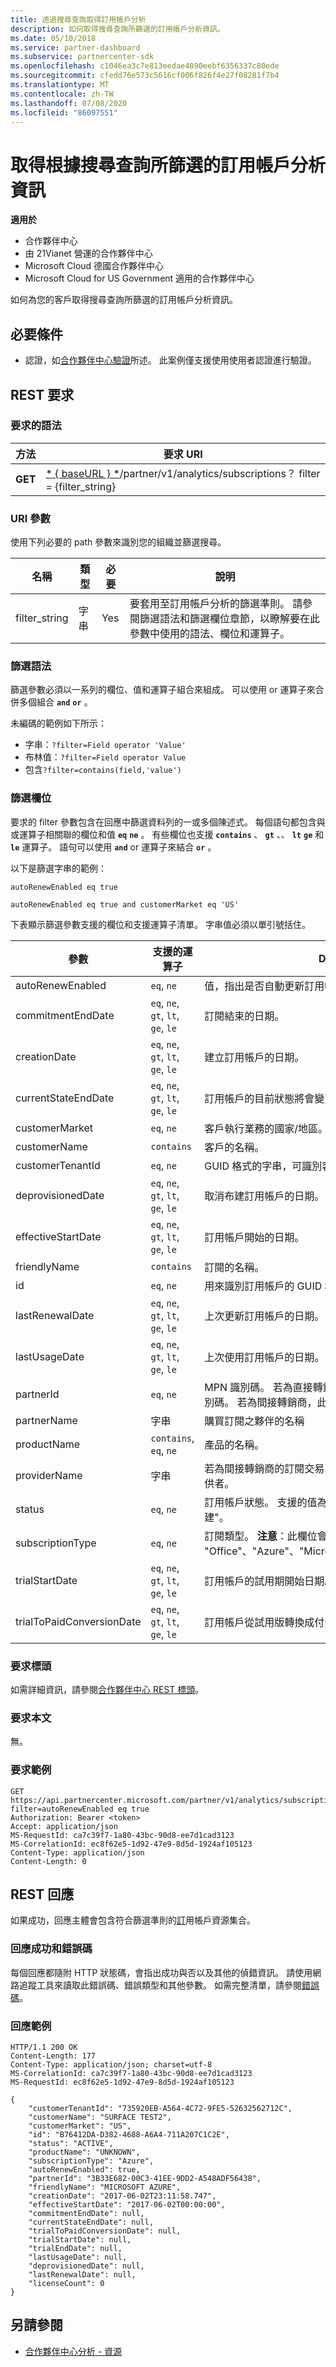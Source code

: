 ```yaml
---
title: 透過搜尋查詢取得訂用帳戶分析
description: 如何取得搜尋查詢所篩選的訂用帳戶分析資訊。
ms.date: 05/10/2018
ms.service: partner-dashboard
ms.subservice: partnercenter-sdk
ms.openlocfilehash: c1046ea3c7e813eedae4890eebf6356337c80ede
ms.sourcegitcommit: cfedd76e573c5616cf006f826f4e27f08281f7b4
ms.translationtype: MT
ms.contentlocale: zh-TW
ms.lasthandoff: 07/08/2020
ms.locfileid: "86097551"
---
```

# <a name="get-subscription-analytics-information-filtered-by-a-search-query"></a>取得根據搜尋查詢所篩選的訂用帳戶分析資訊

**適用於**

- 合作夥伴中心
- 由 21Vianet 營運的合作夥伴中心
- Microsoft Cloud 德國合作夥伴中心
- Microsoft Cloud for US Government 適用的合作夥伴中心

如何為您的客戶取得搜尋查詢所篩選的訂用帳戶分析資訊。

## <a name="prerequisites"></a>必要條件

- 認證，如[合作夥伴中心驗證](partner-center-authentication.md)所述。 此案例僅支援使用使用者認證進行驗證。

## <a name="rest-request"></a>REST 要求

### <a name="request-syntax"></a>要求的語法

| 方法 | 要求 URI |
|--------|-------------|
| **GET** | [* \{ baseURL \} *](partner-center-rest-urls.md)/partner/v1/analytics/subscriptions？ filter = {filter_string} |

### <a name="uri-parameters"></a>URI 參數

使用下列必要的 path 參數來識別您的組織並篩選搜尋。

| 名稱 | 類型 | 必要 | 說明 |
|------|------|----------|-------------|
| filter_string | 字串 | Yes | 要套用至訂用帳戶分析的篩選準則。 請參閱篩選語法和篩選欄位章節，以瞭解要在此參數中使用的語法、欄位和運算子。 |

### <a name="filter-syntax"></a>篩選語法

篩選參數必須以一系列的欄位、值和運算子組合來組成。 可以使用 or 運算子來合併多個組合 **`and`** **`or`** 。

未編碼的範例如下所示：

- 字串：`?filter=Field operator 'Value'`
- 布林值：`?filter=Field operator Value`
- 包含`?filter=contains(field,'value')`

### <a name="filter-fields"></a>篩選欄位

要求的 filter 參數包含在回應中篩選資料列的一或多個陳述式。 每個語句都包含與或運算子相關聯的欄位和值 **`eq`** **`ne`** 。 有些欄位也支援 **`contains`** 、 **`gt`** 、、 **`lt`** **`ge`** 和 **`le`** 運算子。 語句可以使用 **`and`** or 運算子來結合 **`or`** 。

以下是篩選字串的範例：

```http
autoRenewEnabled eq true

autoRenewEnabled eq true and customerMarket eq 'US'
```

下表顯示篩選參數支援的欄位和支援運算子清單。 字串值必須以單引號括住。

| 參數 | 支援的運算子 | Description |
|-----------|---------------------|-------------|
| autoRenewEnabled | `eq`, `ne` | 值，指出是否自動更新訂用帳戶。 |
| commitmentEndDate | `eq`, `ne`, `gt`, `lt`, `ge`, `le`  | 訂閱結束的日期。 |
| creationDate | `eq`, `ne`, `gt`, `lt`, `ge`, `le`  | 建立訂用帳戶的日期。 |
| currentStateEndDate | `eq`, `ne`, `gt`, `lt`, `ge`, `le` | 訂用帳戶的目前狀態將會變更的日期。 |
| customerMarket | `eq`, `ne` | 客戶執行業務的國家/地區。 |
| customerName | `contains` | 客戶的名稱。 |
| customerTenantId | `eq`, `ne` | GUID 格式的字串，可識別客戶租使用者。 |
| deprovisionedDate | `eq`, `ne`, `gt`, `lt`, `ge`, `le` | 取消布建訂用帳戶的日期。 預設值為 null。 |
| effectiveStartDate | `eq`, `ne`, `gt`, `lt`, `ge`, `le` | 訂用帳戶開始的日期。 |
| friendlyName | `contains` | 訂閱的名稱。 |
| id | `eq`, `ne` | 用來識別訂用帳戶的 GUID 格式字串。 |
| lastRenewalDate | `eq`, `ne`, `gt`, `lt`, `ge`, `le` | 上次更新訂用帳戶的日期。 預設值為 null。 |
| lastUsageDate | `eq`, `ne`, `gt`, `lt`, `ge`, `le` | 上次使用訂用帳戶的日期。 預設值為 null。 |
| partnerId | `eq`, `ne` | MPN 識別碼。 若為直接轉銷商，此值會是合作夥伴的 MPN 識別碼。 若為間接轉銷商，此值將是間接轉銷商的 MPN 識別碼。 |
| partnerName | 字串 | 購買訂閱之夥伴的名稱 |
| productName | `contains`, `eq`, `ne` | 產品的名稱。 |
| providerName | 字串 | 若為間接轉銷商的訂閱交易，提供者名稱就是購買訂閱的間接提供者。|
| status | `eq`, `ne` | 訂用帳戶狀態。 支援的值為： "ACTIVE"、"暫止" 或 "取消布建"。 |
| subscriptionType | `eq`, `ne` | 訂閱類型。 **注意**：此欄位會區分大小寫。 支援的值為： "Office"、"Azure"、"Microsoft365"、"Dynamics"、"EMS"。 |
| trialStartDate | `eq`, `ne`, `gt`, `lt`, `ge`, `le` | 訂用帳戶的試用期開始日期。 預設值為 null。 |
| trialToPaidConversionDate | `eq`, `ne`, `gt`, `lt`, `ge`, `le`  | 訂用帳戶從試用版轉換成付費的日期。 預設值為 null。 |

### <a name="request-headers"></a>要求標頭

如需詳細資訊，請參閱[合作夥伴中心 REST 標頭](headers.md)。

### <a name="request-body"></a>要求本文

無。

### <a name="request-example"></a>要求範例

```http
GET https://api.partnercenter.microsoft.com/partner/v1/analytics/subscriptions?filter=autoRenewEnabled eq true
Authorization: Bearer <token>
Accept: application/json
MS-RequestId: ca7c39f7-1a80-43bc-90d8-ee7d1cad3123
MS-CorrelationId: ec8f62e5-1d92-47e9-8d5d-1924af105123
Content-Type: application/json
Content-Length: 0
```

## <a name="rest-response"></a>REST 回應

如果成功，回應主體會包含符合篩選準則的[訂](partner-center-analytics-resources.md#subscription-resource)用帳戶資源集合。

### <a name="response-success-and-error-codes"></a>回應成功和錯誤碼

每個回應都隨附 HTTP 狀態碼，會指出成功與否以及其他的偵錯資訊。 請使用網路追蹤工具來讀取此錯誤碼、錯誤類型和其他參數。 如需完整清單，請參閱[錯誤碼](error-codes.md)。

### <a name="response-example"></a>回應範例

```http
HTTP/1.1 200 OK
Content-Length: 177
Content-Type: application/json; charset=utf-8
MS-CorrelationId: ca7c39f7-1a80-43bc-90d8-ee7d1cad3123
MS-RequestId: ec8f62e5-1d92-47e9-8d5d-1924af105123

{
    "customerTenantId": "735920EB-A564-4C72-9FE5-52632562712C",
    "customerName": "SURFACE TEST2",
    "customerMarket": "US",
    "id": "B76412DA-D382-4688-A6A4-711A207C1C2E",
    "status": "ACTIVE",
    "productName": "UNKNOWN",
    "subscriptionType": "Azure",
    "autoRenewEnabled": true,
    "partnerId": "3B33E682-00C3-41EE-9DD2-A548ADF56438",
    "friendlyName": "MICROSOFT AZURE",
    "creationDate": "2017-06-02T23:11:58.747",
    "effectiveStartDate": "2017-06-02T00:00:00",
    "commitmentEndDate": null,
    "currentStateEndDate": null,
    "trialToPaidConversionDate": null,
    "trialStartDate": null,
    "trialEndDate": null,
    "lastUsageDate": null,
    "deprovisionedDate": null,
    "lastRenewalDate": null,
    "licenseCount": 0
}
```

## <a name="see-also"></a>另請參閱

- [合作夥伴中心分析 - 資源](partner-center-analytics-resources.md)
